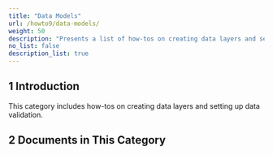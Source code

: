 ```yaml
---
title: "Data Models"
url: /howto9/data-models/
weight: 50
description: "Presents a list of how-tos on creating data layers and setting up data validation."
no_list: false
description_list: true
---
```


## 1 Introduction

This category includes how-tos on creating data layers and setting up data validation.

## 2 Documents in This Category

